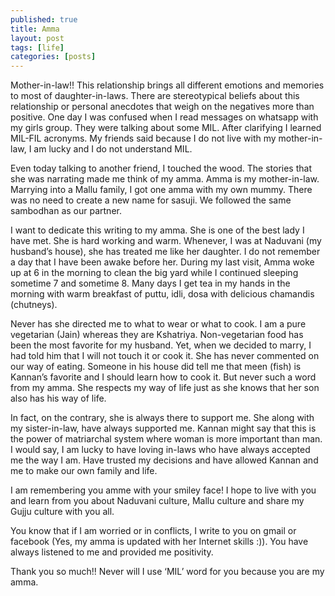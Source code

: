 ```yaml
---
published: true
title: Amma
layout: post
tags: [life]
categories: [posts]
---
```

Mother-in-law!! This relationship brings all different emotions and memories to most of daughter-in-laws. There are stereotypical beliefs about this relationship or personal anecdotes that weigh on the negatives more than positive. One day I was confused when I read messages on whatsapp with my girls group. They were talking about some MIL. After clarifying I learned MIL-FIL acronyms. My friends said because I do not live with my mother-in-law, I am lucky and I do not understand MIL. 

Even today talking to another friend, I touched the wood. The stories that she was narrating made me think of my amma. Amma is my mother-in-law. Marrying into a Mallu family, I got one amma with my own mummy. There was no need to create a new name for sasuji. We followed the same sambodhan as our partner. 
  
I want to dedicate this writing to my amma. She is one of the best lady I have met. She is hard working and warm. Whenever, I was at Naduvani (my husband’s house), she has treated me like her daughter. I do not remember a day that I have been awake before her. During my last visit, Amma woke up at 6 in the morning to clean the big yard while I continued sleeping sometime 7 and sometime 8. Many days I get tea in my hands in the morning with warm breakfast of puttu, idli, dosa with delicious chamandis (chutneys).

Never has she directed me to what to wear or what to cook. I am a pure vegetarian (Jain) whereas they are Kshatriya. Non-vegetarian food has been the most favorite for my husband. Yet, when we decided to marry, I had told him that I will not touch it or cook it. She has never commented on our way of eating. Someone in his house did tell me that meen (fish) is Kannan’s favorite and I should learn how to cook it. But never such a word from my amma. She respects my way of life just as she knows that her son also has his way of life. 

In fact, on the contrary, she is always there to support me. She along with my sister-in-law, have always supported me. Kannan might say that this is the power of matriarchal system where woman is more important than man. I would say, I am lucky to have loving in-laws who have always accepted me the way I am. Have trusted my decisions and have allowed Kannan and me to make our own family and life. 

I am remembering you amme with your smiley face! I hope to live with you and learn from you about Naduvani culture, Mallu culture and share my Gujju culture with you all. 

You know that if I am worried or in conflicts, I write to you on gmail or facebook (Yes, my amma is updated with her Internet skills :)). You have always listened to me and provided me positivity. 

Thank you so much!! Never will I use ‘MIL’ word for you because you are my amma.
